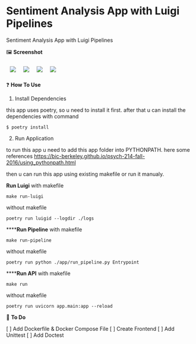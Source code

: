 

# Sentiment Analysis App with Luigi Pipelines
Sentiment Analysis App with Luigi Pipelines

🖼️ **Screenshot**
<div style="display: flex; flex-wrap: wrap">
<img style="max-width: 45%; margin: 10px;" src="https://paper-attachments.dropbox.com/s_2EAB53F891FDAF5B66CFA57800D2345F9C33E58D86F3B19A9CD5BBB46B2FE1D4_1607737280082_luigi-dashboard.png">
<img style="max-width: 45%; margin: 10px;" src="https://paper-attachments.dropbox.com/s_2EAB53F891FDAF5B66CFA57800D2345F9C33E58D86F3B19A9CD5BBB46B2FE1D4_1607737276571_luigi-depgraph.png">
<img style="max-width: 45%; margin: 10px;" src="https://paper-attachments.dropbox.com/s_2EAB53F891FDAF5B66CFA57800D2345F9C33E58D86F3B19A9CD5BBB46B2FE1D4_1607737267427_openapi-docs.png">
<img style="max-width: 45%; margin: 10px;" src="https://paper-attachments.dropbox.com/s_2EAB53F891FDAF5B66CFA57800D2345F9C33E58D86F3B19A9CD5BBB46B2FE1D4_1607737251482_api.png">
</div>

❓ **How To Use**

1. Install Dependencies

this app uses poetry, so u need to install it first. after that u can install the dependencies with command

    $ poetry install


2. Run Application

to run this app u need to add this app folder into PYTHONPATH. here some references https://bic-berkeley.github.io/psych-214-fall-2016/using_pythonpath.html

then u can run this app using existing makefile or run it manualy.

**Run Luigi**
with makefile

    make run-luigi

without makefile

    poetry run luigid --logdir ./logs

******Run Pipeline**
with makefile

    make run-pipeline

without makefile

    poetry run python ./app/run_pipeline.py Entrypoint

******Run API**
with makefile

    make run

without makefile

    poetry run uvicorn app.main:app --reload

📔 **To Do**

[ ] Add Dockerfile & Docker Compose File
[ ] Create Frontend
[ ] Add Unittest
[ ] Add Doctest

